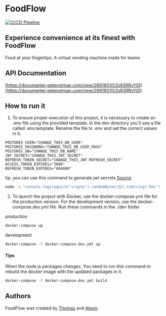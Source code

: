 # FoodFlow

[![CI/CD Pipeline](https://github.com/alexisprovost/foodflow/actions/workflows/ci-cd.yml/badge.svg)](https://github.com/alexisprovost/foodflow/actions/workflows/ci-cd.yml)

## Experience convenience at its finest with FoodFlow

Food at your fingertips. A virtual vending machine made for teams

## API Documentation

[https://documenter.getpostman.com/view/26616031/2s93RRvYjD](https://documenter.getpostman.com/view/26616031/2s93RRvYjD)

## How to run it

1. To ensure proper execution of this project, it is necessary to create an .env file using the provided template. In the dev directory you'll see a file called .env.template. Rename the file to .env and set the correct values in it.

```env
POSTGRES_USER="CHANGE_THIS_DB_USER"
POSTGRES_PASSWORD="CHANGE_THIS_DB_USER_PASS"
POSTGRES_DB="CHANGE_THIS_DB_NAME"
JWT_SECRET="CHANGE_THIS_JWT_SECRET"
REFRESH_TOKEN_SECRET="CHANGE_THIS_JWT_REFRESH_SECRET"
ACCESS_TOKEN_EXPIRES="3600"
REFRESH_TOKEN_EXPIRES="604800"
```

tip. you can use this command to generate jwt secrets [Source](https://mojitocoder.medium.com/generate-a-random-jwt-secret-22a89e8be00d)

```bash
node -e "console.log(require('crypto').randomBytes(32).toString('hex'))"
```

2. To launch the project with Docker, use the docker-compose.yml file for the production version. For the development version, use the docker-compose.dev.yml file. Run these commands in the ./dev folder

production

```bash
docker-compose up
```

development

```bash
docker-compose -f docker-compose.dev.yml up
```

#### Tips

When the node js packages changes. You need to run this command to rebuild the docker image with the updated packages in it.

```bash
docker-compose -f docker-compose.dev.yml build
```

## Authors

FoodFlow was created by [Thomas](https://github.com/Thomkiller) and [Alexis](https://github.com/alexisprovost).
